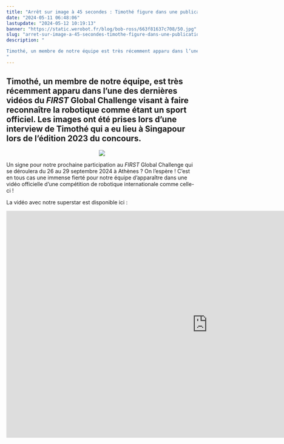 ```yaml
---
title: "Arrêt sur image à 45 secondes : Timothé figure dans une publication du FIRST Global Challenge !"
date: "2024-05-11 06:48:06"
lastupdate: "2024-05-12 10:19:13"
banner: "https://static.werobot.fr/blog/bob-ross/663f81637c708/50.jpg"
slug: "arret-sur-image-a-45-secondes-timothe-figure-dans-une-publication-du-first-global-challenge"
description: " 

Timothé, un membre de notre équipe est très récemment apparu dans l’une des dernières vidéos du <i>FIRST</i>  Global Challenge visant à faire reconnaître la robotique comme étant un sport officiel.
"
---
```

## Timothé, un membre de notre équipe, est très récemment apparu dans l’une des dernières vidéos du <i>FIRST</i> Global Challenge visant à faire reconnaître la robotique comme étant un sport officiel. Les images ont été prises lors d’une interview de Timothé qui a eu lieu à Singapour lors de l’édition 2023 du concours.

<center>
<div style="width: 450px">
<img src="https://static.werobot.fr/blog/bob-ross/663f81637c708/50.jpg">
</div>
</center>


Un signe pour notre prochaine participation au  <i>FIRST</i> Global Challenge qui se déroulera du 26 au 29 septembre 2024 à Athènes ? On l’espère ! 
C’est en tous cas une immense fierté pour notre équipe d’apparaître dans une vidéo officielle d’une compétition de robotique internationale comme celle-ci !

La vidéo avec notre superstar est disponible ici : 


<center>
<iframe class="youtube-player" width="1060" height="597" 
src="https://www.youtube.com/embed/Ljup-TK_tZY?
si=OTt1S-JNfMcyMN_e" title="YouTube video player" frameborder="0" allow="accelerometer;clipboard-write; encrypted-media; gyroscope; picture-in-picture; web-share" allowfullscreen></iframe>
</center>





    
